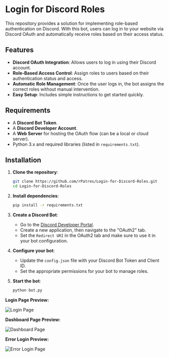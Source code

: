 # Login for Discord Roles

This repository provides a solution for implementing role-based authentication on Discord. With this bot, users can log in to your website via Discord OAuth and automatically receive roles based on their access status.

## Features
- **Discord OAuth Integration**: Allows users to log in using their Discord account.
- **Role-Based Access Control**: Assign roles to users based on their authentication status and access.
- **Automatic Role Management**: Once the user logs in, the bot assigns the correct roles without manual intervention.
- **Easy Setup**: Includes simple instructions to get started quickly.

## Requirements
- A **Discord Bot Token**.
- A **Discord Developer Account**.
- A **Web Server** for hosting the OAuth flow (can be a local or cloud server).
- Python 3.x and required libraries (listed in `requirements.txt`).

## Installation

1. **Clone the repository**:
    ```bash
    git clone https://github.com/rPatres/Login-for-Discord-Roles.git
    cd Login-for-Discord-Roles
    ```

2. **Install dependencies**:
    ```bash
    pip install -r requirements.txt
    ```

3. **Create a Discord Bot**:
    - Go to the [Discord Developer Portal](https://discord.com/developers/applications).
    - Create a new application, then navigate to the "OAuth2" tab.
    - Set the `Redirect URI` in the OAuth2 tab and make sure to use it in your bot configuration.

4. **Configure your bot**:
    - Update the `config.json` file with your Discord Bot Token and Client ID.
    - Set the appropriate permissions for your bot to manage roles.

5. **Start the bot**:
    ```bash
    python bot.py
    ```

**Login Page Preview:**

![Login Page](https://i.postimg.cc/8k7RvnNK/Screenshot-2025-03-21-130403.png)

**Dashboard Page Preview:**

![Dashboard Page](https://i.postimg.cc/Gpz2grJF/dash.png)

**Error Login Preview:**

![Error Login Page](https://i.postimg.cc/h4JSqV1Q/Screenshot-2025-03-21-130951.png)

